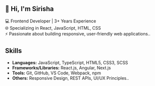 ## 👋 Hi, I'm Sirisha

💻 Frontend Developer | 3+ Years Experience  
🌐 Specializing in React, JavaScript, HTML, CSS  
⚡ Passionate about building responsive, user-friendly web applications..

## Skills
- **Languages:** JavaScript, TypeScript, HTML5, CSS3, SCSS
- **Frameworks/Libraries:** React.js, Angular, Next.js
- **Tools:** Git, GitHub, VS Code, Webpack, npm
- **Others:** Responsive Design, REST APIs, UI/UX Principles..

